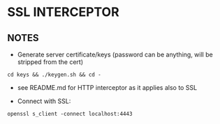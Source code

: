 SSL INTERCEPTOR
===============

NOTES
-----

* Generate server certificate/keys (password can be anything, will be stripped from the cert)

```
cd keys && ./keygen.sh && cd -
```

* see README.md for HTTP interceptor as it applies also to SSL

* Connect with SSL:

```
openssl s_client -connect localhost:4443
```
